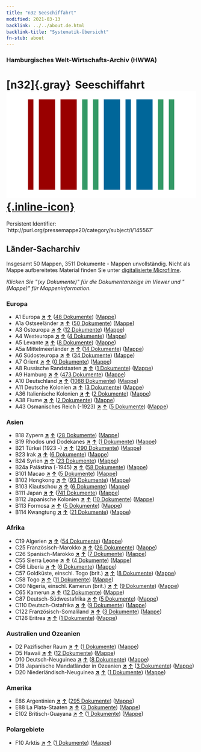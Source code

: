 ```yaml
---
title: "n32 Seeschiffahrt"
modified: 2021-03-13
backlink: ../../about.de.html
backlink-title: "Systematik-Übersicht"
fn-stub: about
---
```


### Hamburgisches Welt-Wirtschafts-Archiv (HWWA)

# [n32]{.gray}&#8201; Seeschiffahrt &#160; [![Wikidata](/images/Wikidata-logo.svg "Wikidata"){.inline-icon}](http://www.wikidata.org/entity/Q99428071)

<div class="hint">Persistent Identifier: `http://purl.org/pressemappe20/category/subject/i/145567`</div>







## Länder-Sacharchiv




Insgesamt 50 Mappen, 3511 Dokumente - Mappen unvollständig.
Nicht als Mappe aufbereitetes Material finden Sie unter [digitalisierte Microfilme](/film/h1_sh.de.html).

_Klicken Sie "(xy Dokumente)" für die Dokumentanzeige im Viewer und "(Mappe)" für Mappeninformation._




### Europa

- A1 Europa [**&nearr;**](../../../geo/i/140892/about.de.html "Europa (alle Mappen)") [**&uarr;**](../../../geo/about.de.html#A1 "Ländersystematik") (<a href="https://pm20.zbw.eu/iiifview/folder/sh/140892,145567" title="über: Europa : Seeschiffahrt" target="_blank">48 Dokumente</a>) ([Mappe](../../../../folder/sh/1408xx/140892/1455xx/145567/about.de.html))
- A1a Ostseeländer [**&nearr;**](../../../geo/i/140894/about.de.html "Ostseeländer (alle Mappen)") [**&uarr;**](../../../geo/about.de.html#A1a "Ländersystematik") (<a href="https://pm20.zbw.eu/iiifview/folder/sh/140894,145567" title="über: Ostseeländer : Seeschiffahrt" target="_blank">50 Dokumente</a>) ([Mappe](../../../../folder/sh/1408xx/140894/1455xx/145567/about.de.html))
- A3 Osteuropa [**&nearr;**](../../../geo/i/140896/about.de.html "Osteuropa (alle Mappen)") [**&uarr;**](../../../geo/about.de.html#A3 "Ländersystematik") (<a href="https://pm20.zbw.eu/iiifview/folder/sh/140896,145567" title="über: Osteuropa : Seeschiffahrt" target="_blank">12 Dokumente</a>) ([Mappe](../../../../folder/sh/1408xx/140896/1455xx/145567/about.de.html))
- A4 Westeuropa [**&nearr;**](../../../geo/i/140897/about.de.html "Westeuropa (alle Mappen)") [**&uarr;**](../../../geo/about.de.html#A4 "Ländersystematik") (<a href="https://pm20.zbw.eu/iiifview/folder/sh/140897,145567" title="über: Westeuropa : Seeschiffahrt" target="_blank">4 Dokumente</a>) ([Mappe](../../../../folder/sh/1408xx/140897/1455xx/145567/about.de.html))
- A5 Levante [**&nearr;**](../../../geo/i/140898/about.de.html "Levante (alle Mappen)") [**&uarr;**](../../../geo/about.de.html#A5 "Ländersystematik") (<a href="https://pm20.zbw.eu/iiifview/folder/sh/140898,145567" title="über: Levante : Seeschiffahrt" target="_blank">8 Dokumente</a>) ([Mappe](../../../../folder/sh/1408xx/140898/1455xx/145567/about.de.html))
- A5a Mittelmeerländer [**&nearr;**](../../../geo/i/140899/about.de.html "Mittelmeerländer (alle Mappen)") [**&uarr;**](../../../geo/about.de.html#A5a "Ländersystematik") (<a href="https://pm20.zbw.eu/iiifview/folder/sh/140899,145567" title="über: Mittelmeerländer : Seeschiffahrt" target="_blank">14 Dokumente</a>) ([Mappe](../../../../folder/sh/1408xx/140899/1455xx/145567/about.de.html))
- A6 Südosteuropa [**&nearr;**](../../../geo/i/140900/about.de.html "Südosteuropa (alle Mappen)") [**&uarr;**](../../../geo/about.de.html#A6 "Ländersystematik") (<a href="https://pm20.zbw.eu/iiifview/folder/sh/140900,145567" title="über: Südosteuropa : Seeschiffahrt" target="_blank">34 Dokumente</a>) ([Mappe](../../../../folder/sh/1409xx/140900/1455xx/145567/about.de.html))
- A7 Orient [**&nearr;**](../../../geo/i/140902/about.de.html "Orient (alle Mappen)") [**&uarr;**](../../../geo/about.de.html#A7 "Ländersystematik") (<a href="https://pm20.zbw.eu/iiifview/folder/sh/140902,145567" title="über: Orient : Seeschiffahrt" target="_blank">0 Dokumente</a>) ([Mappe](../../../../folder/sh/1409xx/140902/1455xx/145567/about.de.html))
- A8 Russische Randstaaten [**&nearr;**](../../../geo/i/140904/about.de.html "Russische Randstaaten (alle Mappen)") [**&uarr;**](../../../geo/about.de.html#A8 "Ländersystematik") (<a href="https://pm20.zbw.eu/iiifview/folder/sh/140904,145567" title="über: Russische Randstaaten : Seeschiffahrt" target="_blank">1 Dokumente</a>) ([Mappe](../../../../folder/sh/1409xx/140904/1455xx/145567/about.de.html))
- A9 Hamburg [**&nearr;**](../../../geo/i/140905/about.de.html "Hamburg (alle Mappen)") [**&uarr;**](../../../geo/about.de.html#A9 "Ländersystematik") (<a href="https://pm20.zbw.eu/iiifview/folder/sh/140905,145567" title="über: Hamburg : Seeschiffahrt" target="_blank">473 Dokumente</a>) ([Mappe](../../../../folder/sh/1409xx/140905/1455xx/145567/about.de.html))
- A10 Deutschland [**&nearr;**](../../../geo/i/126128/about.de.html "Deutschland (alle Mappen)") [**&uarr;**](../../../geo/about.de.html#A10 "Ländersystematik") (<a href="https://pm20.zbw.eu/iiifview/folder/sh/126128,145567" title="über: Deutschland : Seeschiffahrt" target="_blank">1088 Dokumente</a>) ([Mappe](../../../../folder/sh/1261xx/126128/1455xx/145567/about.de.html))
- A11 Deutsche Kolonien [**&nearr;**](../../../geo/i/140960/about.de.html "Deutsche Kolonien (alle Mappen)") [**&uarr;**](../../../geo/about.de.html#A11 "Ländersystematik") (<a href="https://pm20.zbw.eu/iiifview/folder/sh/140960,145567" title="über: Deutsche Kolonien : Seeschiffahrt" target="_blank">3 Dokumente</a>) ([Mappe](../../../../folder/sh/1409xx/140960/1455xx/145567/about.de.html))
- A36 Italienische Kolonien [**&nearr;**](../../../geo/i/141012/about.de.html "Italienische Kolonien (alle Mappen)") [**&uarr;**](../../../geo/about.de.html#A36 "Ländersystematik") (<a href="https://pm20.zbw.eu/iiifview/folder/sh/141012,145567" title="über: Italienische Kolonien : Seeschiffahrt" target="_blank">2 Dokumente</a>) ([Mappe](../../../../folder/sh/1410xx/141012/1455xx/145567/about.de.html))
- A38 Fiume [**&nearr;**](../../../geo/i/141014/about.de.html "Fiume (alle Mappen)") [**&uarr;**](../../../geo/about.de.html#A38 "Ländersystematik") (<a href="https://pm20.zbw.eu/iiifview/folder/sh/141014,145567" title="über: Fiume : Seeschiffahrt" target="_blank">2 Dokumente</a>) ([Mappe](../../../../folder/sh/1410xx/141014/1455xx/145567/about.de.html))
- A43 Osmanisches Reich (-1923) [**&nearr;**](../../../geo/i/141034/about.de.html "Osmanisches Reich (-1923) (alle Mappen)") [**&uarr;**](../../../geo/about.de.html#A43 "Ländersystematik") (<a href="https://pm20.zbw.eu/iiifview/folder/sh/141034,145567" title="über: Osmanisches Reich (-1923) : Seeschiffahrt" target="_blank">5 Dokumente</a>) ([Mappe](../../../../folder/sh/1410xx/141034/1455xx/145567/about.de.html))

### Asien

- B18 Zypern [**&nearr;**](../../../geo/i/141079/about.de.html "Zypern (alle Mappen)") [**&uarr;**](../../../geo/about.de.html#B18 "Ländersystematik") (<a href="https://pm20.zbw.eu/iiifview/folder/sh/141079,145567" title="über: Zypern : Seeschiffahrt" target="_blank">28 Dokumente</a>) ([Mappe](../../../../folder/sh/1410xx/141079/1455xx/145567/about.de.html))
- B19 Rhodos und Dodekanes [**&nearr;**](../../../geo/i/141106/about.de.html "Rhodos und Dodekanes (alle Mappen)") [**&uarr;**](../../../geo/about.de.html#B19 "Ländersystematik") (<a href="https://pm20.zbw.eu/iiifview/folder/sh/141106,145567" title="über: Rhodos und Dodekanes : Seeschiffahrt" target="_blank">1 Dokumente</a>) ([Mappe](../../../../folder/sh/1411xx/141106/1455xx/145567/about.de.html))
- B21 Türkei (1923 -) [**&nearr;**](../../../geo/i/141111/about.de.html "Türkei (1923 -) (alle Mappen)") [**&uarr;**](../../../geo/about.de.html#B21 "Ländersystematik") (<a href="https://pm20.zbw.eu/iiifview/folder/sh/141111,145567" title="über: Türkei (1923 -) : Seeschiffahrt" target="_blank">290 Dokumente</a>) ([Mappe](../../../../folder/sh/1411xx/141111/1455xx/145567/about.de.html))
- B23 Irak [**&nearr;**](../../../geo/i/141113/about.de.html "Irak (alle Mappen)") [**&uarr;**](../../../geo/about.de.html#B23 "Ländersystematik") (<a href="https://pm20.zbw.eu/iiifview/folder/sh/141113,145567" title="über: Irak : Seeschiffahrt" target="_blank">6 Dokumente</a>) ([Mappe](../../../../folder/sh/1411xx/141113/1455xx/145567/about.de.html))
- B24 Syrien [**&nearr;**](../../../geo/i/141114/about.de.html "Syrien (alle Mappen)") [**&uarr;**](../../../geo/about.de.html#B24 "Ländersystematik") (<a href="https://pm20.zbw.eu/iiifview/folder/sh/141114,145567" title="über: Syrien : Seeschiffahrt" target="_blank">23 Dokumente</a>) ([Mappe](../../../../folder/sh/1411xx/141114/1455xx/145567/about.de.html))
- B24a Palästina (-1945) [**&nearr;**](../../../geo/i/141115/about.de.html "Palästina (-1945) (alle Mappen)") [**&uarr;**](../../../geo/about.de.html#B24a "Ländersystematik") (<a href="https://pm20.zbw.eu/iiifview/folder/sh/141115,145567" title="über: Palästina (-1945) : Seeschiffahrt" target="_blank">58 Dokumente</a>) ([Mappe](../../../../folder/sh/1411xx/141115/1455xx/145567/about.de.html))
- B101 Macao [**&nearr;**](../../../geo/i/141267/about.de.html "Macao (alle Mappen)") [**&uarr;**](../../../geo/about.de.html#B101 "Ländersystematik") (<a href="https://pm20.zbw.eu/iiifview/folder/sh/141267,145567" title="über: Macao : Seeschiffahrt" target="_blank">5 Dokumente</a>) ([Mappe](../../../../folder/sh/1412xx/141267/1455xx/145567/about.de.html))
- B102 Hongkong [**&nearr;**](../../../geo/i/141268/about.de.html "Hongkong (alle Mappen)") [**&uarr;**](../../../geo/about.de.html#B102 "Ländersystematik") (<a href="https://pm20.zbw.eu/iiifview/folder/sh/141268,145567" title="über: Hongkong : Seeschiffahrt" target="_blank">93 Dokumente</a>) ([Mappe](../../../../folder/sh/1412xx/141268/1455xx/145567/about.de.html))
- B103 Kiautschou [**&nearr;**](../../../geo/i/126163/about.de.html "Kiautschou (alle Mappen)") [**&uarr;**](../../../geo/about.de.html#B103 "Ländersystematik") (<a href="https://pm20.zbw.eu/iiifview/folder/sh/126163,145567" title="über: Kiautschou : Seeschiffahrt" target="_blank">6 Dokumente</a>) ([Mappe](../../../../folder/sh/1261xx/126163/1455xx/145567/about.de.html))
- B111 Japan [**&nearr;**](../../../geo/i/141272/about.de.html "Japan (alle Mappen)") [**&uarr;**](../../../geo/about.de.html#B111 "Ländersystematik") (<a href="https://pm20.zbw.eu/iiifview/folder/sh/141272,145567" title="über: Japan : Seeschiffahrt" target="_blank">741 Dokumente</a>) ([Mappe](../../../../folder/sh/1412xx/141272/1455xx/145567/about.de.html))
- B112 Japanische Kolonien [**&nearr;**](../../../geo/i/141273/about.de.html "Japanische Kolonien (alle Mappen)") [**&uarr;**](../../../geo/about.de.html#B112 "Ländersystematik") (<a href="https://pm20.zbw.eu/iiifview/folder/sh/141273,145567" title="über: Japanische Kolonien : Seeschiffahrt" target="_blank">10 Dokumente</a>) ([Mappe](../../../../folder/sh/1412xx/141273/1455xx/145567/about.de.html))
- B113 Formosa [**&nearr;**](../../../geo/i/141274/about.de.html "Formosa (alle Mappen)") [**&uarr;**](../../../geo/about.de.html#B113 "Ländersystematik") (<a href="https://pm20.zbw.eu/iiifview/folder/sh/141274,145567" title="über: Formosa : Seeschiffahrt" target="_blank">5 Dokumente</a>) ([Mappe](../../../../folder/sh/1412xx/141274/1455xx/145567/about.de.html))
- B114 Kwangtung [**&nearr;**](../../../geo/i/141275/about.de.html "Kwangtung (alle Mappen)") [**&uarr;**](../../../geo/about.de.html#B114 "Ländersystematik") (<a href="https://pm20.zbw.eu/iiifview/folder/sh/141275,145567" title="über: Kwangtung : Seeschiffahrt" target="_blank">21 Dokumente</a>) ([Mappe](../../../../folder/sh/1412xx/141275/1455xx/145567/about.de.html))

### Afrika

- C19 Algerien [**&nearr;**](../../../geo/i/141354/about.de.html "Algerien (alle Mappen)") [**&uarr;**](../../../geo/about.de.html#C19 "Ländersystematik") (<a href="https://pm20.zbw.eu/iiifview/folder/sh/141354,145567" title="über: Algerien : Seeschiffahrt" target="_blank">54 Dokumente</a>) ([Mappe](../../../../folder/sh/1413xx/141354/1455xx/145567/about.de.html))
- C25 Französisch-Marokko [**&nearr;**](../../../geo/i/141358/about.de.html "Französisch-Marokko (alle Mappen)") [**&uarr;**](../../../geo/about.de.html#C25 "Ländersystematik") (<a href="https://pm20.zbw.eu/iiifview/folder/sh/141358,145567" title="über: Französisch-Marokko : Seeschiffahrt" target="_blank">26 Dokumente</a>) ([Mappe](../../../../folder/sh/1413xx/141358/1455xx/145567/about.de.html))
- C26 Spanisch-Marokko [**&nearr;**](../../../geo/i/141359/about.de.html "Spanisch-Marokko (alle Mappen)") [**&uarr;**](../../../geo/about.de.html#C26 "Ländersystematik") (<a href="https://pm20.zbw.eu/iiifview/folder/sh/141359,145567" title="über: Spanisch-Marokko : Seeschiffahrt" target="_blank">7 Dokumente</a>) ([Mappe](../../../../folder/sh/1413xx/141359/1455xx/145567/about.de.html))
- C55 Sierra Leone [**&nearr;**](../../../geo/i/141404/about.de.html "Sierra Leone (alle Mappen)") [**&uarr;**](../../../geo/about.de.html#C55 "Ländersystematik") (<a href="https://pm20.zbw.eu/iiifview/folder/sh/141404,145567" title="über: Sierra Leone : Seeschiffahrt" target="_blank">4 Dokumente</a>) ([Mappe](../../../../folder/sh/1414xx/141404/1455xx/145567/about.de.html))
- C56 Liberia [**&nearr;**](../../../geo/i/141405/about.de.html "Liberia (alle Mappen)") [**&uarr;**](../../../geo/about.de.html#C56 "Ländersystematik") (<a href="https://pm20.zbw.eu/iiifview/folder/sh/141405,145567" title="über: Liberia : Seeschiffahrt" target="_blank">6 Dokumente</a>) ([Mappe](../../../../folder/sh/1414xx/141405/1455xx/145567/about.de.html))
- C57 Goldküste, einschl. Togo (brit.) [**&nearr;**](../../../geo/i/141406/about.de.html "Goldküste, einschl. Togo (brit.) (alle Mappen)") [**&uarr;**](../../../geo/about.de.html#C57 "Ländersystematik") (<a href="https://pm20.zbw.eu/iiifview/folder/sh/141406,145567" title="über: Goldküste, einschl. Togo (brit.) : Seeschiffahrt" target="_blank">8 Dokumente</a>) ([Mappe](../../../../folder/sh/1414xx/141406/1455xx/145567/about.de.html))
- C58 Togo [**&nearr;**](../../../geo/i/141408/about.de.html "Togo (alle Mappen)") [**&uarr;**](../../../geo/about.de.html#C58 "Ländersystematik") (<a href="https://pm20.zbw.eu/iiifview/folder/sh/141408,145567" title="über: Togo : Seeschiffahrt" target="_blank">11 Dokumente</a>) ([Mappe](../../../../folder/sh/1414xx/141408/1455xx/145567/about.de.html))
- C60 Nigeria, einschl. Kamerun (brit.) [**&nearr;**](../../../geo/i/141409/about.de.html "Nigeria, einschl. Kamerun (brit.) (alle Mappen)") [**&uarr;**](../../../geo/about.de.html#C60 "Ländersystematik") (<a href="https://pm20.zbw.eu/iiifview/folder/sh/141409,145567" title="über: Nigeria, einschl. Kamerun (brit.) : Seeschiffahrt" target="_blank">9 Dokumente</a>) ([Mappe](../../../../folder/sh/1414xx/141409/1455xx/145567/about.de.html))
- C65 Kamerun [**&nearr;**](../../../geo/i/141410/about.de.html "Kamerun (alle Mappen)") [**&uarr;**](../../../geo/about.de.html#C65 "Ländersystematik") (<a href="https://pm20.zbw.eu/iiifview/folder/sh/141410,145567" title="über: Kamerun : Seeschiffahrt" target="_blank">12 Dokumente</a>) ([Mappe](../../../../folder/sh/1414xx/141410/1455xx/145567/about.de.html))
- C87 Deutsch-Südwestafrika [**&nearr;**](../../../geo/i/141450/about.de.html "Deutsch-Südwestafrika (alle Mappen)") [**&uarr;**](../../../geo/about.de.html#C87 "Ländersystematik") (<a href="https://pm20.zbw.eu/iiifview/folder/sh/141450,145567" title="über: Deutsch-Südwestafrika : Seeschiffahrt" target="_blank">5 Dokumente</a>) ([Mappe](../../../../folder/sh/1414xx/141450/1455xx/145567/about.de.html))
- C110 Deutsch-Ostafrika [**&nearr;**](../../../geo/i/141471/about.de.html "Deutsch-Ostafrika (alle Mappen)") [**&uarr;**](../../../geo/about.de.html#C110 "Ländersystematik") (<a href="https://pm20.zbw.eu/iiifview/folder/sh/141471,145567" title="über: Deutsch-Ostafrika : Seeschiffahrt" target="_blank">9 Dokumente</a>) ([Mappe](../../../../folder/sh/1414xx/141471/1455xx/145567/about.de.html))
- C122 Französisch-Somaliland [**&nearr;**](../../../geo/i/141479/about.de.html "Französisch-Somaliland (alle Mappen)") [**&uarr;**](../../../geo/about.de.html#C122 "Ländersystematik") (<a href="https://pm20.zbw.eu/iiifview/folder/sh/141479,145567" title="über: Französisch-Somaliland : Seeschiffahrt" target="_blank">3 Dokumente</a>) ([Mappe](../../../../folder/sh/1414xx/141479/1455xx/145567/about.de.html))
- C126 Eritrea [**&nearr;**](../../../geo/i/141483/about.de.html "Eritrea (alle Mappen)") [**&uarr;**](../../../geo/about.de.html#C126 "Ländersystematik") (<a href="https://pm20.zbw.eu/iiifview/folder/sh/141483,145567" title="über: Eritrea : Seeschiffahrt" target="_blank">1 Dokumente</a>) ([Mappe](../../../../folder/sh/1414xx/141483/1455xx/145567/about.de.html))

### Australien und Ozeanien

- D2 Pazifischer Raum [**&nearr;**](../../../geo/i/141593/about.de.html "Pazifischer Raum (alle Mappen)") [**&uarr;**](../../../geo/about.de.html#D2 "Ländersystematik") (<a href="https://pm20.zbw.eu/iiifview/folder/sh/141593,145567" title="über: Pazifischer Raum : Seeschiffahrt" target="_blank">1 Dokumente</a>) ([Mappe](../../../../folder/sh/1415xx/141593/1455xx/145567/about.de.html))
- D5 Hawaii [**&nearr;**](../../../geo/i/141595/about.de.html "Hawaii (alle Mappen)") [**&uarr;**](../../../geo/about.de.html#D5 "Ländersystematik") (<a href="https://pm20.zbw.eu/iiifview/folder/sh/141595,145567" title="über: Hawaii : Seeschiffahrt" target="_blank">12 Dokumente</a>) ([Mappe](../../../../folder/sh/1415xx/141595/1455xx/145567/about.de.html))
- D10 Deutsch-Neuguinea [**&nearr;**](../../../geo/i/141601/about.de.html "Deutsch-Neuguinea (alle Mappen)") [**&uarr;**](../../../geo/about.de.html#D10 "Ländersystematik") (<a href="https://pm20.zbw.eu/iiifview/folder/sh/141601,145567" title="über: Deutsch-Neuguinea : Seeschiffahrt" target="_blank">8 Dokumente</a>) ([Mappe](../../../../folder/sh/1416xx/141601/1455xx/145567/about.de.html))
- D18 Japanische Mandatländer in Ozeanien [**&nearr;**](../../../geo/i/141618/about.de.html "Japanische Mandatländer in Ozeanien (alle Mappen)") [**&uarr;**](../../../geo/about.de.html#D18 "Ländersystematik") (<a href="https://pm20.zbw.eu/iiifview/folder/sh/141618,145567" title="über: Japanische Mandatländer in Ozeanien : Seeschiffahrt" target="_blank">3 Dokumente</a>) ([Mappe](../../../../folder/sh/1416xx/141618/1455xx/145567/about.de.html))
- D20 Niederländisch-Neuguinea [**&nearr;**](../../../geo/i/141619/about.de.html "Niederländisch-Neuguinea (alle Mappen)") [**&uarr;**](../../../geo/about.de.html#D20 "Ländersystematik") (<a href="https://pm20.zbw.eu/iiifview/folder/sh/141619,145567" title="über: Niederländisch-Neuguinea : Seeschiffahrt" target="_blank">1 Dokumente</a>) ([Mappe](../../../../folder/sh/1416xx/141619/1455xx/145567/about.de.html))

### Amerika

- E86 Argentinien [**&nearr;**](../../../geo/i/141692/about.de.html "Argentinien (alle Mappen)") [**&uarr;**](../../../geo/about.de.html#E86 "Ländersystematik") (<a href="https://pm20.zbw.eu/iiifview/folder/sh/141692,145567" title="über: Argentinien : Seeschiffahrt" target="_blank">295 Dokumente</a>) ([Mappe](../../../../folder/sh/1416xx/141692/1455xx/145567/about.de.html))
- E88 La Plata-Staaten [**&nearr;**](../../../geo/i/141693/about.de.html "La Plata-Staaten (alle Mappen)") [**&uarr;**](../../../geo/about.de.html#E88 "Ländersystematik") (<a href="https://pm20.zbw.eu/iiifview/folder/sh/141693,145567" title="über: La Plata-Staaten : Seeschiffahrt" target="_blank">3 Dokumente</a>) ([Mappe](../../../../folder/sh/1416xx/141693/1455xx/145567/about.de.html))
- E102 Britisch-Guayana [**&nearr;**](../../../geo/i/141700/about.de.html "Britisch-Guayana (alle Mappen)") [**&uarr;**](../../../geo/about.de.html#E102 "Ländersystematik") (<a href="https://pm20.zbw.eu/iiifview/folder/sh/141700,145567" title="über: Britisch-Guayana : Seeschiffahrt" target="_blank">1 Dokumente</a>) ([Mappe](../../../../folder/sh/1417xx/141700/1455xx/145567/about.de.html))

### Polargebiete

- F10 Arktis [**&nearr;**](../../../geo/i/141702/about.de.html "Arktis (alle Mappen)") [**&uarr;**](../../../geo/about.de.html#F10 "Ländersystematik") (<a href="https://pm20.zbw.eu/iiifview/folder/sh/141702,145567" title="über: Arktis : Seeschiffahrt" target="_blank">1 Dokumente</a>) ([Mappe](../../../../folder/sh/1417xx/141702/1455xx/145567/about.de.html))








